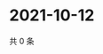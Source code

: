 # 2021-10-12

共 0 条

<!-- BEGIN WEIBO -->
<!-- 最后更新时间 Tue Oct 12 2021 07:11:13 GMT+0800 (China Standard Time) -->

<!-- END WEIBO -->

